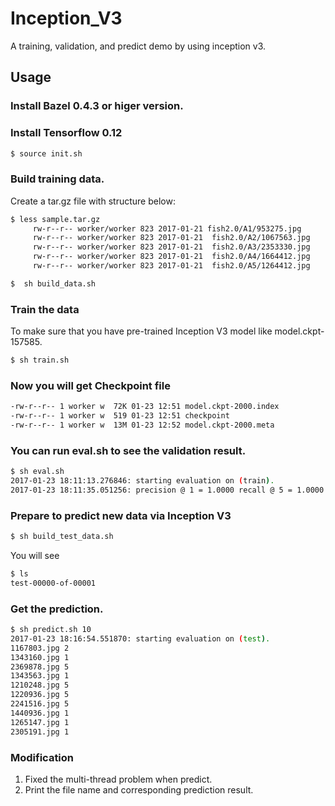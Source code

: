 # Inception_V3
A training, validation, and predict demo by using inception v3.
## Usage

### Install Bazel 0.4.3 or higer version.

### Install Tensorflow 0.12
```sh
$ source init.sh
```

### Build training data.

Create a tar.gz file with structure below:
  ```sh
  $ less sample.tar.gz
       rw-r--r-- worker/worker 823 2017-01-21 fish2.0/A1/953275.jpg
       rw-r--r-- worker/worker 823 2017-01-21  fish2.0/A2/1067563.jpg
       rw-r--r-- worker/worker 823 2017-01-21  fish2.0/A3/2353330.jpg
       rw-r--r-- worker/worker 823 2017-01-21  fish2.0/A4/1664412.jpg
       rw-r--r-- worker/worker 823 2017-01-21  fish2.0/A5/1264412.jpg
 ```
```sh
$  sh build_data.sh
```
### Train the data
To make sure that you have pre-trained Inception V3 model like model.ckpt-157585.
```sh
$ sh train.sh
```
### Now you will get Checkpoint file
```sh
-rw-r--r-- 1 worker w  72K 01-23 12:51 model.ckpt-2000.index
-rw-r--r-- 1 worker w  519 01-23 12:51 checkpoint
-rw-r--r-- 1 worker w  13M 01-23 12:52 model.ckpt-2000.meta
```
### You can run eval.sh to see the validation result.
```sh 
$ sh eval.sh
2017-01-23 18:11:13.276846: starting evaluation on (train).
2017-01-23 18:11:35.051256: precision @ 1 = 1.0000 recall @ 5 = 1.0000 [224 examples]
```
### Prepare to predict new data via Inception V3
```sh 
$ sh build_test_data.sh
```
You will see 
```sh 
$ ls
test-00000-of-00001
```
### Get the prediction.
```sh 
$ sh predict.sh 10
2017-01-23 18:16:54.551870: starting evaluation on (test).
1167803.jpg 2
1343160.jpg 1
2369878.jpg 5
1343563.jpg 1
1210248.jpg 5
1220936.jpg 5
2241516.jpg 5
1440936.jpg 1
1265147.jpg 1
2305191.jpg 1
```

### Modification
1. Fixed the multi-thread problem when predict.
2. Print the file name and corresponding prediction result.
